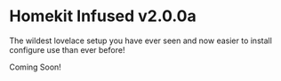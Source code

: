 # Homekit Infused v2.0.0a

The wildest lovelace setup you have ever seen and now easier to install configure use than ever before!

Coming Soon!


